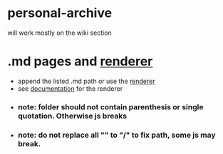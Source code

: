 # personal-archive
will work mostly on the wiki section


# .md pages and [renderer](https://b1tranger.github.io/archive/md_render.html)
- append the listed .md path or use the [renderer](https://b1tranger.github.io/archive/md_render.html)
- see [documentation](https://github.com/b1tranger/archive/blob/main/documentation_md_web_renderer.md) for the renderer
- ### note: folder should not contain parenthesis or single quotation. Otherwise js breaks
- ### note: do not replace all "\" to "/" to fix path, some js may break.
